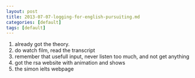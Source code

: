 ```yaml
---
layout: post
title: 2013-07-07-logging-for-english-pursuiting.md
categories: [default]
tags: [default] 
---
```


1.  already got the theory.
2.  do watch film, read the transcript
3.  remember that usefull input, never listen too much, and not get anything
4.  got the rsa website with animation and shows
5.  the simon ielts webpage
